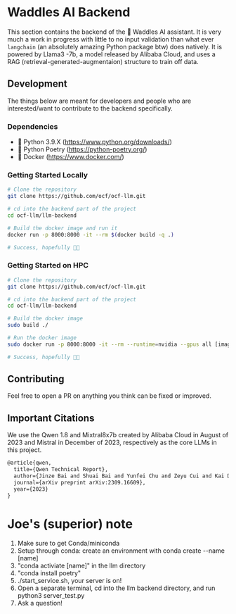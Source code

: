 # Waddles AI Backend

This section contains the backend of the 🐧 Waddles AI assistant. It is very much a work in progress with little to no input validation than what ever `langchain` (an absolutely amazing Python package btw) does natively. It is powered by Llama3 -7b, a model released by Alibaba Cloud, and uses a RAG (retrieval-generated-augmentaion) structure to train off data.

## Development
The things below are meant for developers and people who are interested/want to contribute to the backend specifically.

### Dependencies

* 🐍 Python 3.9.X (<https://www.python.org/downloads/>)
* 🎤 Python Poetry (<https://python-poetry.org/>)
* 🐳 Docker (<https://www.docker.com/>)

### Getting Started Locally

```bash
# Clone the repository
git clone https://github.com/ocf/ocf-llm.git

# cd into the backend part of the project
cd ocf-llm/llm-backend

# Build the docker image and run it
docker run -p 8000:8000 -it --rm $(docker build -q .)

# Success, hopefully 🤞🏼
```

### Getting Started on HPC

```bash
# Clone the repository
git clone https://github.com/ocf/ocf-llm.git

# cd into the backend part of the project
cd ocf-llm/llm-backend

# Build the docker image
sudo build ./

# Run the docker image
sudo docker run -p 8000:8000 -it --rm --runtime=nvidia --gpus all [image container ID]

# Success, hopefully 🤞🏼
```


## Contributing

Feel free to open a PR on anything you think can be fixed or improved.

## Important Citations

We use the Qwen 1.8 and Mixtral8x7b created by Alibaba Cloud in August of 2023 and Mistral in December of 2023, respectively as the core LLMs in this project.

```LaTex
@article{qwen,
  title={Qwen Technical Report},
  author={Jinze Bai and Shuai Bai and Yunfei Chu and Zeyu Cui and Kai Dang and Xiaodong Deng and Yang Fan and Wenbin Ge and Yu Han and Fei Huang and Binyuan Hui and Luo Ji and Mei Li and Junyang Lin and Runji Lin and Dayiheng Liu and Gao Liu and Chengqiang Lu and Keming Lu and Jianxin Ma and Rui Men and Xingzhang Ren and Xuancheng Ren and Chuanqi Tan and Sinan Tan and Jianhong Tu and Peng Wang and Shijie Wang and Wei Wang and Shengguang Wu and Benfeng Xu and Jin Xu and An Yang and Hao Yang and Jian Yang and Shusheng Yang and Yang Yao and Bowen Yu and Hongyi Yuan and Zheng Yuan and Jianwei Zhang and Xingxuan Zhang and Yichang Zhang and Zhenru Zhang and Chang Zhou and Jingren Zhou and Xiaohuan Zhou and Tianhang Zhu},
  journal={arXiv preprint arXiv:2309.16609},
  year={2023}
}


```

# Joe's (superior) note
1. Make sure to get Conda/miniconda
2. Setup through conda: create an environment with conda create --name [name]
3. "conda activiate [name]" in the llm directory
4. "conda install poetry"
5. ./start_service.sh, your server is on!
6. Open a separate terminal, cd into the llm backend directory, and run python3 server_test.py
7. Ask a question!